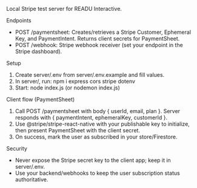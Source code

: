 Local Stripe test server for READU Interactive.

Endpoints
- POST /paymentsheet: Creates/retrieves a Stripe Customer, Ephemeral Key, and PaymentIntent. Returns client secrets for PaymentSheet.
- POST /webhook: Stripe webhook receiver (set your endpoint in the Stripe dashboard).

Setup
1) Create server/.env from server/.env.example and fill values.
2) In server/, run: npm i express cors stripe dotenv
3) Start: node index.js (or nodemon index.js)

Client flow (PaymentSheet)
1) Call POST /paymentsheet with body { userId, email, plan }. Server responds with { paymentIntent, ephemeralKey, customerId }.
2) Use @stripe/stripe-react-native with your publishable key to initialize, then present PaymentSheet with the client secret.
3) On success, mark the user as subscribed in your store/Firestore.

Security
- Never expose the Stripe secret key to the client app; keep it in server/.env.
- Use your backend/webhooks to keep the user subscription status authoritative.

